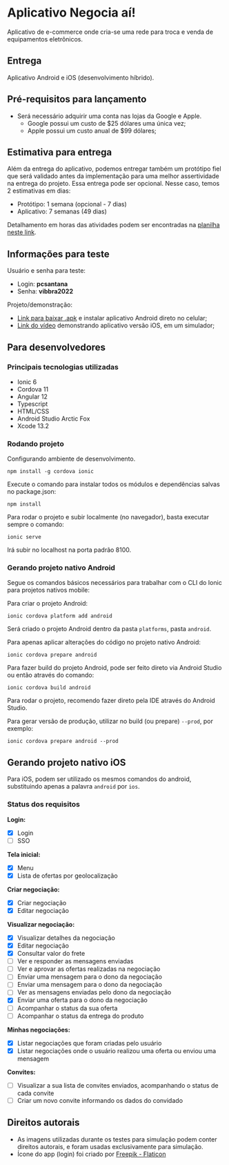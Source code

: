 # Aplicativo Negocia aí!

Aplicativo de e-commerce onde cria-se uma rede para troca e venda de equipamentos eletrônicos.

## Entrega

Aplicativo Android e iOS (desenvolvimento híbrido).

## Pré-requisitos para lançamento

- Será necessário adquirir uma conta nas lojas da Google e Apple.
    - Google possui um custo de $25 dólares uma única vez;
    - Apple possui um custo anual de $99 dólares;

## Estimativa para entrega

Além da entrega do aplicativo, podemos entregar também um protótipo fiel que será validado antes da implementação para uma melhor assertividade na entrega do projeto. Essa entrega pode ser opcional. Nesse caso, temos 2 estimativas em dias:

- Protótipo: 1 semana (opcional - 7 dias)
- Aplicativo: 7 semanas (49 dias)

Detalhamento em horas das atividades podem ser encontradas na [planilha neste link](https://docs.google.com/spreadsheets/d/1UHzNdzQnAFBsDn6zCC8qtpnHAmrYWYRwOTbztV0N8co/edit?usp=sharing).

## Informações para teste

Usuário e senha para teste:
- Login: **pcsantana**
- Senha: **vibbra2022**

Projeto/demonstração:
- [Link para baixar .apk](https://drive.google.com/file/d/1EIdpUjh5gAZNxzcDnufhpzYg2ZE3iOOU/view?usp=sharing) e instalar aplicativo Android direto no celular;
- [Link do vídeo](https://www.youtube.com/watch?v=9ftz9zQ9mEE) demonstrando aplicativo versão iOS, em um simulador;

## Para desenvolvedores

### Principais tecnologias utilizadas

- Ionic 6
- Cordova 11
- Angular 12
- Typescript
- HTML/CSS
- Android Studio Arctic Fox
- Xcode 13.2

### Rodando projeto

Configurando ambiente de desenvolvimento.

```
npm install -g cordova ionic
```

Execute o comando para instalar todos os módulos e dependências salvas no package.json:
```
npm install
```

Para rodar o projeto e subir localmente (no navegador), basta executar sempre o comando:
```
ionic serve
```
Irá subir no localhost na porta padrão 8100.

### Gerando projeto nativo Android

Segue os comandos básicos necessários para trabalhar com o CLI do Ionic para projetos nativos mobile:

Para criar o projeto Android:
```
ionic cordova platform add android
```
Será criado o projeto Android dentro da pasta `platforms`, pasta `android`.

Para apenas aplicar alterações do código no projeto nativo Android:
```
ionic cordova prepare android
```

Para fazer build do projeto Android, pode ser feito direto via Android Studio ou então através do comando:
```
ionic cordova build android
```

Para rodar o projeto, recomendo fazer direto pela IDE através do Android Studio.

Para gerar versão de produção, utilizar no build (ou prepare) `--prod`, por exemplo:

```
ionic cordova prepare android --prod
```

## Gerando projeto nativo iOS

Para iOS, podem ser utilizado os mesmos comandos do android, substituindo apenas a palavra `android` por `ios`.

### Status dos requisitos

**Login:**
- [x] Login
- [ ] SSO

**Tela inicial:**
- [x] Menu
- [x] Lista de ofertas por geolocalização

**Criar negociação:**
- [x] Criar negociação
- [x] Editar negociação

**Visualizar negociação:**
- [x] Visualizar detalhes da negociação
- [x] Editar negociação
- [x] Consultar valor do frete
- [ ] Ver e responder as mensagens enviadas
- [ ] Ver e aprovar as ofertas realizadas na negociação
- [ ] Enviar uma mensagem para o dono da negociação
- [ ] Enviar uma mensagem para o dono da negociação
- [ ] Ver as mensagens enviadas pelo dono da negociação
- [x] Enviar uma oferta para o dono da negociação
- [ ] Acompanhar o status da sua oferta
- [ ] Acompanhar o status da entrega do produto

**Minhas negociações:**
- [x] Listar negociações que foram criadas pelo usuário
- [x] Listar negociações onde o usuário realizou uma oferta ou enviou uma mensagem

**Convites:**
- [ ] Visualizar a sua lista de convites enviados, acompanhando o status de cada convite
- [ ] Criar um novo convite informando os dados do convidado

## Direitos autorais

- As imagens utilizadas durante os testes para simulação podem conter direitos autorais, e foram usadas exclusivamente para simulação.
- Ícone do app (login) foi criado por <a href="https://www.flaticon.com/free-icons/deal" title="deal icons">Freepik - Flaticon</a>


